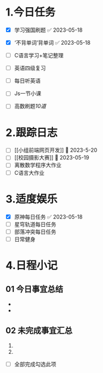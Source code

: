 # 1.今日任务

- [x] 学习强国刷题 ✅ 2023-05-18
- [x] ‘不背单词’背单词 ✅ 2023-05-18
- [ ] C语言学习+笔记整理 
- [ ] 英语四级复习
- [ ] 每日听英语
- [ ] Js一节小课
- [ ] 高数刷题*10道*


# 2.跟踪日志

- [ ] [[小组前端网页开发]] 📅 2023-5-20
- [ ] [[校园摄影大赛]] 📅 2023-05-19
- [ ] 离散数学程序大作业
- [ ] C语言大作业

# 3.适度娱乐

- [x] 原神每日任务 ✅ 2023-05-18
- [ ] 星穹轨道每日任务
- [ ] 部落冲突每日任务
- [ ] 日常健身

# 4.日程小记

## 01 今日事宜总结

- 
- 

## 02 未完成事宜汇总

1. 
2. 

- [ ] 全部完成勾选此项



